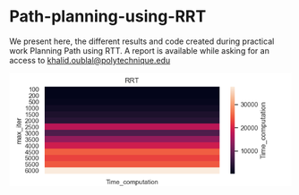 # Path-planning-using-RRT
We present here, the different results and code created during practical work Planning Path using RTT.
A report is available while asking for an access to khalid.oublal@polytechnique.edu 

![Time complexity](images/heatmap_rrt.png)

